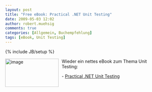 ```yaml
---
layout: post
title: "Free eBook: Practical .NET Unit Testing"
date: 2009-05-03 12:02
author: robert.muehsig
comments: true
categories: [Allgemein, Buchempfehlung]
tags: [eBook, Unit Testing]
---
```

{% include JB/setup %}
<p><a href="{{BASE_PATH}}/assets/wp-images/image722.png"><img style="border-right: 0px; border-top: 0px; margin: 0px 10px 0px 0px; border-left: 0px; border-bottom: 0px" height="91" alt="image" src="{{BASE_PATH}}/assets/wp-images/image-thumb700.png" width="172" align="left" border="0" /></a> Wieder ein nettes eBook zum Thema Unit Testing:</p>  <p>- <a href="http://www.ytechie.com/2009/04/practical-net-unit-testing-free-paper-released.html">Practical .NET Unit Testing</a></p>
